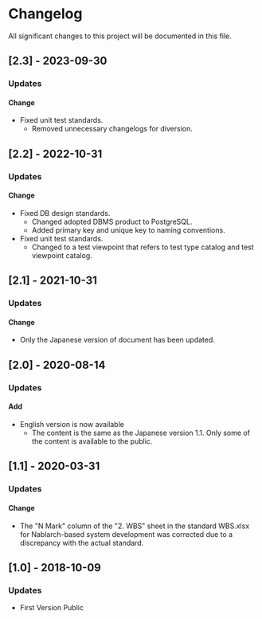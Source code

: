 # Changelog

All significant changes to this project will be documented in this file.

## [2.3] - 2023-09-30
### Updates
#### Change
- Fixed unit test standards.
  - Removed unnecessary changelogs for diversion.

## [2.2] - 2022-10-31
### Updates
#### Change
- Fixed DB design standards.
  - Changed adopted DBMS product to PostgreSQL.
  - Added primary key and unique key to naming conventions.
- Fixed unit test standards.
  - Changed to a test viewpoint that refers to test type catalog and test viewpoint catalog.

## [2.1] - 2021-10-31
### Updates
#### Change
- Only the Japanese version of document has been updated.


## [2.0] - 2020-08-14
### Updates
#### Add
- English version is now available
  - The content is the same as the Japanese version 1.1. Only some of the content is available to the public.


## [1.1] - 2020-03-31
### Updates
#### Change
- The "N Mark" column of the "2. WBS" sheet in the standard WBS.xlsx for Nablarch-based system development was corrected due to a discrepancy with the actual standard.


## [1.0] - 2018-10-09
### Updates
- First Version Public
